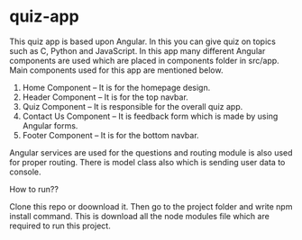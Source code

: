 # quiz-app
This quiz app is based upon Angular. In this you can give quiz on topics such as C, Python and JavaScript. In this app many different Angular components are used which are placed in components folder in src/app. Main components used for this app are mentioned below.
1.	Home Component – It is for the homepage design.
2.	Header Component – It is for the top navbar.
3.	Quiz Component – It is responsible for the overall quiz app.
4.	Contact Us Component – It is feedback form which is made by using Angular forms.
5.	Footer Component – It is for the bottom navbar.

Angular services are used for the questions and routing module is also used for proper routing. There is model class also which is sending user data to console.

How to run??

Clone this repo or doownload it. Then go to the project folder and write npm install command. This is download all the node modules file which are required to run this project.
